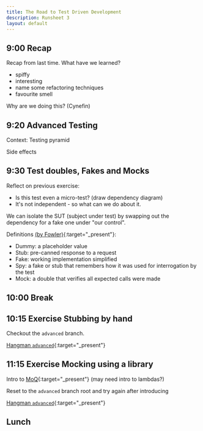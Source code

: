 ```yaml
---
title: The Road to Test Driven Development
description: Runsheet 3
layout: default
---
```


## 9:00 Recap

Recap from last time.  What have we learned?
- spiffy
- interesting
- name some refactoring techniques
- favourite smell

Why are we doing this? (Cynefin)

## 9:20 Advanced Testing

Context: Testing pyramid

Side effects

## 9:30 Test doubles, Fakes and Mocks

Reflect on previous exercise:
- Is this test even a micro-test? (draw dependency diagram)
- It's not independent - so what can we do about it.

We can isolate the SUT (subject under test) by swapping out the dependency for a fake one under "our control".

Definitions [(by Fowler)](https://martinfowler.com/bliki/TestDouble.html){:target="_present"}:
- Dummy: a placeholder value
- Stub: pre-canned response to a request
- Fake: working implementation simplified
- Spy: a fake or stub that remembers how it was used for interrogation by the test
- Mock: a double that verifies all expected calls were made

## 10:00 Break

## 10:15 Exercise Stubbing by hand

Checkout the ``advanced`` branch.

[Hangman ``advanced``](https://pete-the-programmer.com/tdd-ex-micro1/advanced){:target="_present"}

## 11:15 Exercise Mocking using a library

Intro to [MoQ](https://raw.githubusercontent.com/moq/moq4/master/README.md){:target="_present"} (may need intro to lambdas?)

Reset to the ``advanced`` branch root and try again after introducing 

[Hangman ``advanced``](https://pete-the-programmer.com/tdd-ex-micro1/advanced){:target="_present"}

## Lunch
